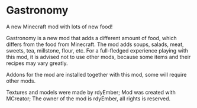 # Gastronomy
A new Minecraft mod with lots of new food!

Gastronomy is a new mod that adds a different amount of food, which differs from the food from Minecraft. The mod adds soups, salads, meat, sweets, tea, millstone, flour, etc.
For a full-fledged experience playing with this mod, it is advised not to use other mods, because some items and their recipes may vary greatly.

Addons for the mod are installed together with this mod, some will require other mods.

Textures and models were made by rdyEmber;
Mod was created with MCreator;
The owner of the mod is rdyEmber, all rights is reserved.
